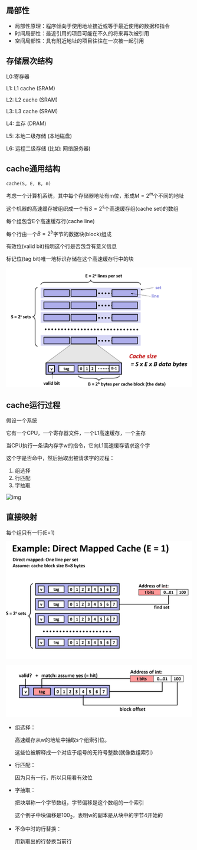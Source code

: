 ## 局部性

+ 局部性原理：程序倾向于使用地址接近或等于最近使用的数据和指令
+ 时间局部性：最近引用的项目可能在不久的将来再次被引用
+ 空间局部性：具有附近地址的项目往往在一次被一起引用

## 存储层次结构

L0:寄存器

L1: L1 cache (SRAM)

L2: L2 cache (SRAM)

L3: L3 cache (SRAM)

L4: 主存 (DRAM)

L5: 本地二级存储 (本地磁盘)

L6: 远程二级存储 (比如: 网络服务器)



## cache通用结构

`cache(S, E, B, m)`

考虑一个计算机系统，其中每个存储器地址有m位，形成$M=2^m$个不同的地址

这个机器的高速缓存被组织成一个有$S=2^s$个高速缓存组(cache set)的数组

每个组包含E个高速缓存行(cache line)

每个行由一个$B=2^b$字节的数据块(block)组成

有效位(valid bit)指明这个行是否包含有意义信息

标记位(tag bit)唯一地标识存储在这个高速缓存行中的块

![img](https://github.com/Qasak/all-about-computer-system/blob/master/cachelab/cache%E7%BB%84%E7%BB%87(S%2CE%2CB).png)

## cache运行过程

假设一个系统

它有一个CPU，一个寄存器文件，一个L1高速缓存，一个主存

当CPU执行一条读内存字w的指令，它向L1高速缓存请求这个字

这个字是否命中，然后抽取出被请求字的过程：

1. 组选择
2. 行匹配
3. 字抽取

![img](https://github.com/Qasak/all-about-computer-system/blob/master/cachelab/cache%E8%AF%BB.png)





## 直接映射

每个组只有一行(E=1)

![img](https://github.com/Qasak/all-about-computer-system/blob/master/cachelab/cache%E7%9B%B4%E6%8E%A5%E6%98%A0%E5%B0%840.png)

![img](https://github.com/Qasak/all-about-computer-system/blob/master/cachelab/cache%E7%9B%B4%E6%8E%A5%E6%98%A0%E5%B0%841.png)

+ 组选择：

  高速缓存从w的地址中抽取s个组索引位。

  这些位被解释成一个对应于组号的无符号整数(就像数组索引)

+ 行匹配：

  因为只有一行，所以只用看有效位

+ 字抽取：

  把块堪称一个字节数组，字节偏移是这个数组的一个索引

  这个例子中块偏移是$100_2$，表明w的副本是从块中的字节4开始的

+ 不命中时的行替换：

  用新取出的行替换当前行

